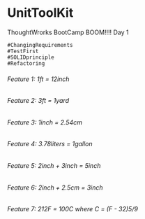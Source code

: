# UnitToolKit

ThoughtWrorks BootCamp BOOM!!!! Day 1
```
#ChangingRequirements
#TestFirst
#SOLIDprinciple
#Refactoring
```

###### Feature 1: 1ft = 12inch
###### Feature 2: 3ft = 1yard
###### Feature 3: 1inch = 2.54cm
###### Feature 4: 3.78liters = 1gallon
###### Feature 5: 2inch + 3inch = 5inch
###### Feature 6: 2inch + 2.5cm = 3inch
###### Feature 7: 212F = 100C where C = (F - 32)5/9
